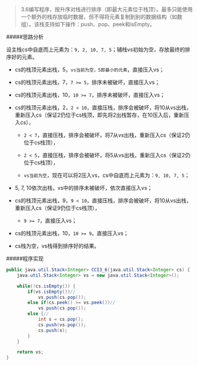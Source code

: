 >	3.6编写程序，按升序对栈进行排序（即最大元素位于栈顶）。最多只能使用一个额外的栈存放临时数据，但不得将元素复制到别的数据结构（如数组）。该栈支持如下操作：push、pop、peek和isEmpty。

#####思路分析

设主栈cs中自底而上元素为：`9, 2, 10, 7, 5`；辅栈vs初始为空，存放最终的排序好的元素。

-	cs的栈顶元素出栈，5，`vs当前为空，5即最小的元素`，直接压入vs；

-	cs的栈顶元素出栈，7，`7 >= 5`，排序未被破坏，直接压入vs；

-	cs的栈顶元素出栈，10，`10 >= 7`，排序未被破坏，直接压入vs；

-	cs的栈顶元素出栈，2，`2 < 10`，直接压栈，排序会被破坏，将10从vs出栈，重新压入cs（保证2仍位于cs栈顶，即先将2出栈暂存，在10压入后，重新压入cs），

	-	`2 < 7`，直接压栈，排序会被破坏，将7从vs出栈，重新压入cs（保证2仍位于cs栈顶），

	-	`2 < 5`，直接压栈，排序会被破坏，将5从vs出栈，重新压入cs（保证2仍位于cs栈顶），

	-	`vs当前为空`，现在可以将2压入vs，cs中自底而上元素为：`9, 10, 7, 5`；

-	5, 7, 10依次出栈，vs中的排序未被破坏，依次直接压入vs；

-	cs的栈顶元素出栈，9，`9 < 10`，直接压栈，排序会被破坏，将10从vs出栈，重新压入cs（保证9仍位于cs栈顶），

	-	`9 >= 7`，直接压入vs；

-	cs的栈顶元素出栈，10，`10 >= 9`，直接压入vs；

-	cs栈为空，vs栈得到排序好的结果。

#####程序实现

```java
public java.util.Stack<Integer> CCI3_6(java.util.Stack<Integer> cs) {
	java.util.Stack<Integer> vs = new java.util.Stack<Integer>();

	while(!cs.isEmpty()) {
		if(vs.isEmpty())//
			vs.push(cs.pop());
		else if(cs.peek() >= vs.peek())//
			vs.push(cs.pop());
		else {//
			int s = cs.pop();
			cs.push(vs.pop());
			cs.push(s);
		}
	}

	return vs;
}
```